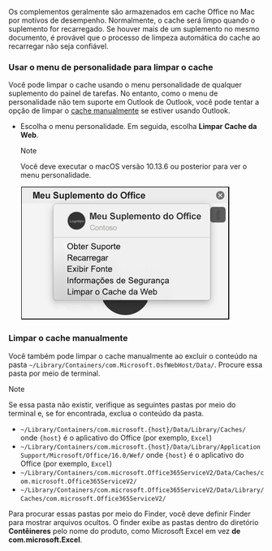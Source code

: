 Os complementos geralmente são armazenados em cache Office no Mac por motivos de desempenho. Normalmente, o cache será limpo quando o suplemento for recarregado. Se houver mais de um suplemento no mesmo documento, é provável que o processo de limpeza automática do cache ao recarregar não seja confiável.

### <a name="use-the-personality-menu-to-clear-the-cache"></a>Usar o menu de personalidade para limpar o cache

Você pode limpar o cache usando o menu personalidade de qualquer suplemento do painel de tarefas. No entanto, como o menu de personalidade não tem suporte em Outlook de Outlook, você pode tentar a opção de limpar o [cache manualmente](#clear-the-cache-manually) se estiver usando Outlook.

- Escolha o menu personalidade. Em seguida, escolha **Limpar Cache da Web**.
    > [!NOTE]
    > Você deve executar o macOS versão 10.13.6 ou posterior para ver o menu personalidade.

    ![Captura de tela da opção limpar cache da web em um menu de personalidade.](../images/mac-clear-cache-menu.png)

### <a name="clear-the-cache-manually"></a>Limpar o cache manualmente

Você também pode limpar o cache manualmente ao excluir o conteúdo na pasta `~/Library/Containers/com.Microsoft.OsfWebHost/Data/`. Procure essa pasta por meio de terminal.

> [!NOTE]
> Se essa pasta não existir, verifique as seguintes pastas por meio do terminal e, se for encontrada, exclua o conteúdo da pasta.
>
> - `~/Library/Containers/com.microsoft.{host}/Data/Library/Caches/` onde `{host}` é o aplicativo do Office (por exemplo, `Excel`)
> - `~/Library/Containers/com.microsoft.{host}/Data/Library/Application Support/Microsoft/Office/16.0/Wef/` onde `{host}` é o aplicativo do Office (por exemplo, `Excel`)
> - `~/Library/Containers/com.microsoft.Office365ServiceV2/Data/Caches/com.microsoft.Office365ServiceV2/`
> - `~/Library/Containers/com.microsoft.Office365ServiceV2/Data/Library/Caches/com.microsoft.Office365ServiceV2/`
>
> Para procurar essas pastas por meio do Finder, você deve definir Finder para mostrar arquivos ocultos. O finder exibe as pastas dentro do diretório **Contêineres** pelo nome do produto, como Microsoft Excel  em vez **de com.microsoft.Excel**.